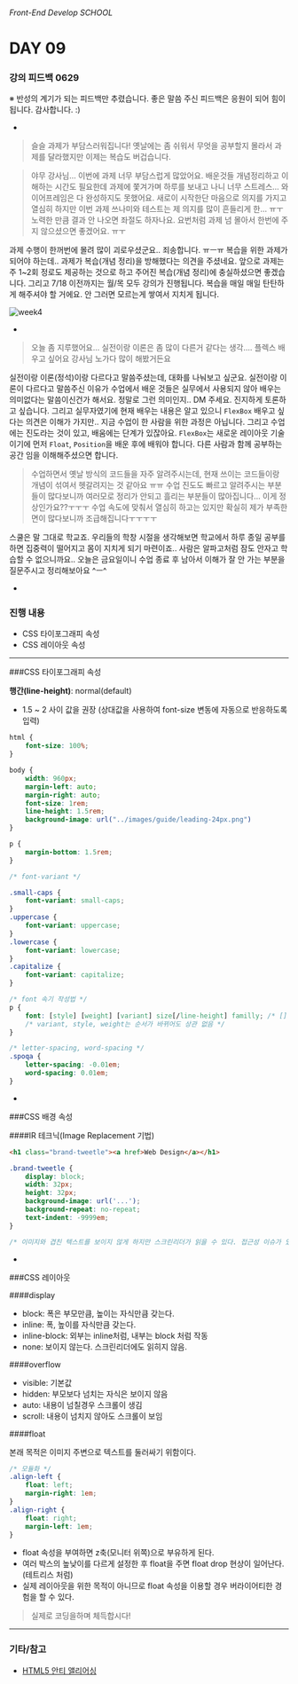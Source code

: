 ###### Front-End Develop SCHOOL

# DAY 09

### 강의 피드백 0629

※ 반성의 계기가 되는 피드백만 추렸습니다. 좋은 말씀 주신 피드백은 응원이 되어 힘이 됩니다. 감사합니다. :)

-

> 슬슬 과제가 부담스러워집니다! 옛날에는 좀 쉬워서 무엇을 공부할지 몰라서 과제를 달라했지만 이제는 복습도 버겁습니다.

> 야무 강사님... 이번에 과제 너무 부담스럽게 많았어요. 배운것들 개념정리하고 이해하는 시간도 필요한데 과제에 쫓겨가며 하루를 보내고 나니 너무 스트레스... 와이어프레임은 다 완성하지도 못했어요. 새로이 시작한단 마음으로  의지를 가지고 열심히 하지만 이번 과제 쓰나미와 테스트는 제 의지를 많이 흔들리게 한... ㅠㅜ 노력한 만큼 결과 안 나오면 좌절도 하자나요. 요번처럼 과제 넘 몰아서 한번에 주지 않으셨으면 좋겠어요. ㅠㅜ

과제 수행이 한꺼번에 몰려 많이 괴로우셨군요.. 죄송합니다. ㅠㅡㅠ 복습을 위한 과제가 되어야 하는데.. 과제가 복습(개념 정리)을 방해했다는 의견을 주셨네요. 앞으로 과제는 주 1~2회 정로도 제공하는 것으로 하고 주어진 복습(개념 정리)에 충실하셨으면 좋겠습니다. 그리고 7/18 이전까지는 월/목 모두 강의가 진행됩니다. 복습을 매일 매일 탄탄하게 해주셔야 할 거에요. 안 그러면 모르는게 쌓여서 지치게 됩니다.

![week4](../Assets/week4.jpg)

-

> 오늘 좀 지루했어요... 실전이랑 이론은 좀 많이 다른거 같다는 생각.... 플렉스 배우고 싶어요 강사님 노가다 많이 해봤거든요

실전이랑 이론(정석)이랑 다르다고 말씀주셨는데, 대화를 나눠보고 싶군요. 실전이랑 이론이 다르다고 말씀주신 이유가 수업에서 배운 것들은 실무에서 사용되지 않아 배우는 의미없다는 말씀이신건가 해서요. 정말로 그런 의미인지.. DM 주세요. 진지하게 토론하고 싶습니다. 그리고 실무자였기에 현재 배우는 내용은 알고 있으니 `FlexBox` 배우고 싶다는 의견은 이해가 가지만.. 지금 수업이 한 사람을 위한 과정은 아닙니다. 그리고 수업에는 진도라는 것이 있고, 배움에는 단계가 있잖아요. `FlexBox`는 새로운 레이아웃 기술이기에 먼저 `Float`, `Position`을 배운 후에 배워야 합니다. 다른 사람과 함께 공부하는 공간 임을 이해해주셨으면 합니다.

> 수업하면서 옛날 방식의 코드들을 자주 알려주시는데, 현재 쓰이는 코드들이랑 개념이 섞여서 헷갈려지는 것 같아요 ㅠㅠ 수업 진도도 빠르고 알려주시는 부분들이 많다보니까 여러모로 정리가 안되고 흘리는 부분들이 많아집니다... 이게 정상인가요??ㅜㅜㅜ 수업 속도에 맞춰서 열심히 하고는 있지만 확실히 제가 부족한 면이 많다보니까 조급해집니다ㅜㅜㅜㅜ

스쿨은 말 그대로 학교죠. 우리들의 학창 시절을 생각해보면 학교에서 하루 종일 공부를 하면 집중력이 떨어지고 몸이 지치게 되기 마련이죠.. 사람은 알파고처럼 잠도 안자고 학습할 수 없으니까요.. 오늘은 금요일이니 수업 종료 후 남아서 이해가 잘 안 가는 부분을 질문주시고 정리해보아요 ^ㅡ^

-

### 진행 내용

- CSS 타이포그래피 속성
- CSS 레이아웃 속성

---

###CSS 타이포그래피 속성

**행간(line-height)**: normal(default)
 - 1.5 ~ 2 사이 값을 권장 (상대값을 사용하여 font-size 변동에 자동으로 반응하도록 입력)

```css
html {
	font-size: 100%;
}

body {
	width: 960px;
	margin-left: auto;
	margin-right: auto;
	font-size: 1rem;
	line-height: 1.5rem;
	background-image: url("../images/guide/leading-24px.png")
}

p {
	margin-bottom: 1.5rem;
}
```

```css
/* font-variant */

.small-caps {
	font-variant: small-caps;
}
.uppercase {
	font-variant: uppercase;
}
.lowercase {
	font-variant: lowercase;
}
.capitalize {
	font-variant: capitalize;
}
```

```css
/* font 속기 작성법 */
p {
	font: [style] [weight] [variant] size[/line-height] familly; /* [] 괄호 속성은 옵션 */
	/* variant, style, weight는 순서가 바뀌어도 상관 없음 */
}
```

```css
/* letter-spacing, word-spacing */
.spoqa {
	letter-spacing: -0.01em;
	word-spacing: 0.01em;
}
```

-

###CSS 배경 속성

####IR 테크닉(Image Replacement 기법)

```html
<h1 class="brand-tweetle"><a href>Web Design</a></h1>
```
```css
.brand-tweetle {
	display: block;
	width: 32px;
	height: 32px;
	background-image: url('...');
	background-repeat: no-repeat;
	text-indent: -9999em;
}

/* 이미지와 겹친 텍스트를 보이지 않게 하지만 스크린리더가 읽을 수 있다. 접근성 이슈가 있다.  */
```

-

###CSS 레이아웃

####display
 - block: 폭은 부모만큼, 높이는 자식만큼 갖는다.
 - inline: 폭, 높이를 자식만큼 갖는다.
 - inline-block: 외부는 inline처럼, 내부는 block 처럼 작동
 - none: 보이지 않는다. 스크린리더에도 읽히지 않음.

####overflow
 - visible: 기본값
 - hidden: 부모보다 넘치는 자식은 보이지 않음
 - auto: 내용이 넘칠경우 스크롤이 생김
 - scroll: 내용이 넘치지 않아도 스크롤이 보임

####float

본래 목적은 이미지 주변으로 텍스트를 둘러싸기 위함이다.

```css
/* 모듈화 */
.align-left {
	float: left;
	margin-right: 1em;
}
.align-right {
	float: right;
	margin-left: 1em;
}
```

 - float 속성을 부여하면 z축(모니터 위쪽)으로 부유하게 된다.
 - 여러 박스의 높낮이를 다르게 설정한 후 float을 주면 float drop 현상이 일어난다.(테트리스 처럼)
 - 실제 레이아웃을 위한 목적이 아니므로 float 속성을 이용할 경우 버라이어티한 경험을 할 수 있다.

> 실제로 코딩을하며 체득합시다!

---

### 기타/참고

- [HTML5 안티 앨리어싱](http://www.html5rocks.com/ko/tutorials/internals/antialiasing-101/)
